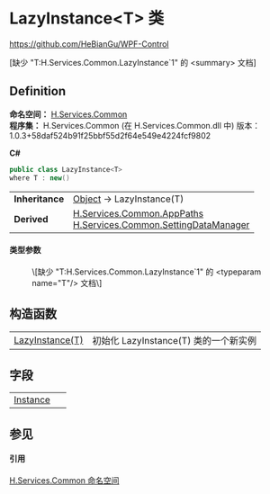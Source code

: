 # LazyInstance&lt;T&gt; 类
https://github.com/HeBianGu/WPF-Control

\[缺少 "T:H.Services.Common.LazyInstance`1" 的 &lt;summary&gt; 文档\]



## Definition
**命名空间：** <a href="b9cdd84f-6623-a51a-f53b-465103ced202">H.Services.Common</a>  
**程序集：** H.Services.Common (在 H.Services.Common.dll 中) 版本：1.0.3+58daf524b91f25bbf55d2f64e549e4224fcf9802

**C#**
``` C#
public class LazyInstance<T>
where T : new()

```

<table><tr><td><strong>Inheritance</strong></td><td><a href="https://learn.microsoft.com/dotnet/api/system.object" target="_blank" rel="noopener noreferrer">Object</a>  →  LazyInstance(T)</td></tr>
<tr><td><strong>Derived</strong></td><td><a href="9251cdb5-e417-165b-4302-78092076c7d9">H.Services.Common.AppPaths</a><br /><a href="540efac3-344f-57b3-c854-02c248546876">H.Services.Common.SettingDataManager</a></td></tr>
</table>



#### 类型参数
<dl><dt /><dd>\[缺少 "T:H.Services.Common.LazyInstance`1" 的 &lt;typeparam name="T"/&gt; 文档\]</dd></dl>

## 构造函数
<table>
<tr>
<td><a href="a64265bf-b72e-5ed6-6956-ddba93e5e985">LazyInstance(T)</a></td>
<td>初始化 LazyInstance(T) 类的一个新实例</td></tr>
</table>

## 字段
<table>
<tr>
<td><a href="8a6ff851-97a9-3826-a380-50f10cab2f02">Instance</a></td>
<td> </td></tr>
</table>

## 参见


#### 引用
<a href="b9cdd84f-6623-a51a-f53b-465103ced202">H.Services.Common 命名空间</a>  
